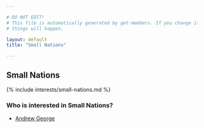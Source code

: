 ```yaml
---

# DO NOT EDIT!
# This file is automatically generated by get-members. If you change it, bad
# things will happen.

layout: default
title: "Small Nations"

---
```


## Small Nations

{% include interests/small-nations.md %}

### Who is interested in Small Nations?


* [Andrew George](/members/andrew-george.html)
